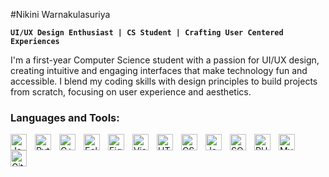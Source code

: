 #Nikini Warnakulasuriya

**`UI/UX Design Enthusiast | CS Student | Crafting User Centered Experiences`**

I'm a first-year Computer Science student with a passion for UI/UX design, creating intuitive and engaging interfaces that make technology fun and accessible. I blend my coding skills with design principles to build projects from scratch, focusing on user experience and aesthetics. 


### Languages and Tools:

<img align="left" alt="Java" width="26px" style="padding-right:10px;" src="https://cdn.jsdelivr.net/gh/devicons/devicon/icons/java/java-original.svg"/>
<img align="left" alt="Python" width="26px" style="padding-right:10px;" src="https://cdn.jsdelivr.net/gh/devicons/devicon@latest/icons/python/python-original.svg" />
<img align="left" alt="C++" width="26px" style="padding-right:10px;" src="https://cdn.jsdelivr.net/gh/devicons/devicon@latest/icons/cplusplus/cplusplus-original.svg" /> 
<img align="left" alt="Eclipse" width="26px" style="padding-right:10px;" src="https://cdn.jsdelivr.net/gh/devicons/devicon@latest/icons/eclipse/eclipse-original.svg" />
<img align="left" alt="Figma" width="26px" style="padding-right:10px;" src="https://cdn.jsdelivr.net/gh/devicons/devicon@latest/icons/figma/figma-original.svg" />      
<img align="left" alt="Visual Studio Code" width="26px" style="padding-right:10px;" src="https://cdn.jsdelivr.net/gh/devicons/devicon/icons/vscode/vscode-original.svg" />
<img align="left" alt="HTML" width="26px" style="padding-right:10px;" src="https://cdn.jsdelivr.net/gh/devicons/devicon/icons/html5/html5-original.svg" />
<img align="left" alt="CSS3" width="26px" style="padding-right:10px;" src="https://cdn.jsdelivr.net/gh/devicons/devicon/icons/css3/css3-original.svg" />
<img align="left" alt="JavaScript" width="26px" style="padding-right:10px;" src="https://cdn.jsdelivr.net/gh/devicons/devicon/icons/javascript/javascript-original.svg" />
<img align="left" alt="SQL Database" width="26px" style="padding-right:10px;" src="https://cdn.jsdelivr.net/gh/devicons/devicon@latest/icons/azuresqldatabase/azuresqldatabase-original.svg" />         
<img align="left" alt="PHP" width="26px" style="padding-right:10px;" src="https://cdn.jsdelivr.net/gh/devicons/devicon@latest/icons/php/php-original.svg" /> 
<img align="left" alt="MySQL" width="26px" style="padding-right:10px;" src="https://cdn.jsdelivr.net/gh/devicons/devicon/icons/mysql/mysql-original.svg" />
<img align="left" alt="GitHub" width="26px" style="padding-right:10px;" src="https://user-images.githubusercontent.com/3369400/139447912-e0f43f33-6d9f-45f8-be46-2df5bbc91289.png" />
<br />

#

<!--
**nikini07/nikini07** is a ✨ _special_ ✨ repository because its `README.md` (this file) appears on your GitHub profile.

Here are some ideas to get you started:

- 🔭 I’m currently working on ...
- 🌱 I’m currently learning ...
- 👯 I’m looking to collaborate on ...
- 🤔 I’m looking for help with ...
- 💬 Ask me about ...
- 📫 How to reach me: ...
- 😄 Pronouns: ...
- ⚡ Fun fact: ...
-->
